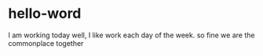 # hello-word





I am working today well, I like work each day of the week.
so fine we are the commonplace together 
